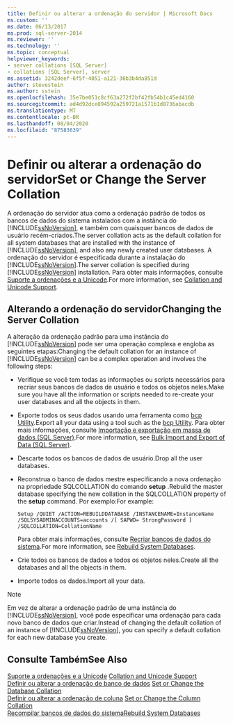 ```yaml
---
title: Definir ou alterar a ordenação do servidor | Microsoft Docs
ms.custom: ''
ms.date: 06/13/2017
ms.prod: sql-server-2014
ms.reviewer: ''
ms.technology: ''
ms.topic: conceptual
helpviewer_keywords:
- server collations [SQL Server]
- collations [SQL Server], server
ms.assetid: 3242deef-6f5f-4051-a121-36b3b4da851d
author: stevestein
ms.author: sstein
ms.openlocfilehash: 35e7be051c8cf63a272f2bf42fb54b1c45ed4160
ms.sourcegitcommit: ad4d92dce894592a259721a1571b1d8736abacdb
ms.translationtype: MT
ms.contentlocale: pt-BR
ms.lasthandoff: 08/04/2020
ms.locfileid: "87583639"
---
```

# <a name="set-or-change-the-server-collation"></a><span data-ttu-id="07792-102">Definir ou alterar a ordenação do servidor</span><span class="sxs-lookup"><span data-stu-id="07792-102">Set or Change the Server Collation</span></span>
  <span data-ttu-id="07792-103">A ordenação do servidor atua como a ordenação padrão de todos os bancos de dados do sistema instalados com a instância do [!INCLUDE[ssNoVersion](../../includes/ssnoversion-md.md)], e também com quaisquer bancos de dados de usuário recém-criados.</span><span class="sxs-lookup"><span data-stu-id="07792-103">The server collation acts as the default collation for all system databases that are installed with the instance of [!INCLUDE[ssNoVersion](../../includes/ssnoversion-md.md)], and also any newly created user databases.</span></span> <span data-ttu-id="07792-104">A ordenação do servidor é especificada durante a instalação do [!INCLUDE[ssNoVersion](../../includes/ssnoversion-md.md)].</span><span class="sxs-lookup"><span data-stu-id="07792-104">The server collation is specified during [!INCLUDE[ssNoVersion](../../includes/ssnoversion-md.md)] installation.</span></span> <span data-ttu-id="07792-105">Para obter mais informações, consulte [Suporte a ordenações e a Unicode](collation-and-unicode-support.md).</span><span class="sxs-lookup"><span data-stu-id="07792-105">For more information, see [Collation and Unicode Support](collation-and-unicode-support.md).</span></span>  
  
## <a name="changing-the-server-collation"></a><span data-ttu-id="07792-106">Alterando a ordenação do servidor</span><span class="sxs-lookup"><span data-stu-id="07792-106">Changing the Server Collation</span></span>  
 <span data-ttu-id="07792-107">A alteração da ordenação padrão para uma instância do [!INCLUDE[ssNoVersion](../../includes/ssnoversion-md.md)] pode ser uma operação complexa e engloba as seguintes etapas:</span><span class="sxs-lookup"><span data-stu-id="07792-107">Changing the default collation for an instance of [!INCLUDE[ssNoVersion](../../includes/ssnoversion-md.md)] can be a complex operation and involves the following steps:</span></span>  
  
-   <span data-ttu-id="07792-108">Verifique se você tem todas as informações ou scripts necessários para recriar seus bancos de dados de usuário e todos os objetos neles.</span><span class="sxs-lookup"><span data-stu-id="07792-108">Make sure you have all the information or scripts needed to re-create your user databases and all the objects in them.</span></span>  
  
-   <span data-ttu-id="07792-109">Exporte todos os seus dados usando uma ferramenta como [bcp Utility](../../tools/bcp-utility.md).</span><span class="sxs-lookup"><span data-stu-id="07792-109">Export all your data using a tool such as the [bcp Utility](../../tools/bcp-utility.md).</span></span> <span data-ttu-id="07792-110">Para obter mais informações, consulte [Importação e exportação em massa de dados &#40;SQL Server&#41;](../import-export/bulk-import-and-export-of-data-sql-server.md).</span><span class="sxs-lookup"><span data-stu-id="07792-110">For more information, see [Bulk Import and Export of Data &#40;SQL Server&#41;](../import-export/bulk-import-and-export-of-data-sql-server.md).</span></span>  
  
-   <span data-ttu-id="07792-111">Descarte todos os bancos de dados de usuário.</span><span class="sxs-lookup"><span data-stu-id="07792-111">Drop all the user databases.</span></span>  
  
-   <span data-ttu-id="07792-112">Reconstrua o banco de dados mestre especificando a nova ordenação na propriedade SQLCOLLATION do comando **setup** .</span><span class="sxs-lookup"><span data-stu-id="07792-112">Rebuild the master database specifying the new collation in the SQLCOLLATION property of the **setup** command.</span></span> <span data-ttu-id="07792-113">Por exemplo:</span><span class="sxs-lookup"><span data-stu-id="07792-113">For example:</span></span>  
  
    ```  
    Setup /QUIET /ACTION=REBUILDDATABASE /INSTANCENAME=InstanceName   
    /SQLSYSADMINACCOUNTS=accounts /[ SAPWD= StrongPassword ]   
    /SQLCOLLATION=CollationName  
    ```  
  
     <span data-ttu-id="07792-114">Para obter mais informações, consulte [Recriar bancos de dados do sistema](../databases/system-databases.md).</span><span class="sxs-lookup"><span data-stu-id="07792-114">For more information, see [Rebuild System Databases](../databases/system-databases.md).</span></span>  
  
-   <span data-ttu-id="07792-115">Crie todos os bancos de dados e todos os objetos neles.</span><span class="sxs-lookup"><span data-stu-id="07792-115">Create all the databases and all the objects in them.</span></span>  
  
-   <span data-ttu-id="07792-116">Importe todos os dados.</span><span class="sxs-lookup"><span data-stu-id="07792-116">Import all your data.</span></span>  
  
> [!NOTE]  
>  <span data-ttu-id="07792-117">Em vez de alterar a ordenação padrão de uma instância do [!INCLUDE[ssNoVersion](../../includes/ssnoversion-md.md)], você pode especificar uma ordenação para cada novo banco de dados que criar.</span><span class="sxs-lookup"><span data-stu-id="07792-117">Instead of changing the default collation of an instance of [!INCLUDE[ssNoVersion](../../includes/ssnoversion-md.md)], you can specify a default collation for each new database you create.</span></span>  
  
## <a name="see-also"></a><span data-ttu-id="07792-118">Consulte Também</span><span class="sxs-lookup"><span data-stu-id="07792-118">See Also</span></span>  
 <span data-ttu-id="07792-119">[Suporte a ordenações e a Unicode](collation-and-unicode-support.md) </span><span class="sxs-lookup"><span data-stu-id="07792-119">[Collation and Unicode Support](collation-and-unicode-support.md) </span></span>  
 <span data-ttu-id="07792-120">[Definir ou alterar a ordenação de banco de dados](set-or-change-the-database-collation.md) </span><span class="sxs-lookup"><span data-stu-id="07792-120">[Set or Change the Database Collation](set-or-change-the-database-collation.md) </span></span>  
 <span data-ttu-id="07792-121">[Definir ou alterar a ordenação de coluna](set-or-change-the-column-collation.md) </span><span class="sxs-lookup"><span data-stu-id="07792-121">[Set or Change the Column Collation](set-or-change-the-column-collation.md) </span></span>  
 [<span data-ttu-id="07792-122">Recompilar bancos de dados do sistema</span><span class="sxs-lookup"><span data-stu-id="07792-122">Rebuild System Databases</span></span>](../databases/system-databases.md)  
  
  
